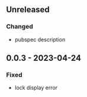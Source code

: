 ## Unreleased
### Changed
- pubspec description

## 0.0.3 - 2023-04-24
### Fixed
- lock display error